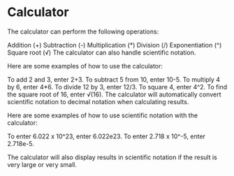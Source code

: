 # Calculator

The calculator can perform the following operations:

Addition (+)
Subtraction (-)
Multiplication (*)
Division (/)
Exponentiation (^)
Square root (√)
The calculator can also handle scientific notation.

Here are some examples of how to use the calculator:

To add 2 and 3, enter 2+3.
To subtract 5 from 10, enter 10-5.
To multiply 4 by 6, enter 4*6.
To divide 12 by 3, enter 12/3.
To square 4, enter 4^2.
To find the square root of 16, enter √(16).
The calculator will automatically convert scientific notation to decimal notation when calculating results.

Here are some examples of how to use scientific notation with the calculator:

To enter 6.022 x 10^23, enter 6.022e23.
To enter 2.718 x 10^-5, enter 2.718e-5.

The calculator will also display results in scientific notation if the result is very large or very small.

